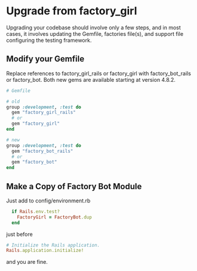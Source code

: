# Upgrade from factory\_girl

Upgrading your codebase should involve only a few steps, and in most cases, it
involves updating the Gemfile, factories file(s), and support file configuring
the testing framework.

## Modify your Gemfile

Replace references to factory\_girl\_rails or factory\_girl with
factory\_bot\_rails or factory\_bot. Both new gems are available starting at
version 4.8.2.

```ruby
# Gemfile

# old
group :development, :test do
  gem "factory_girl_rails"
  # or
  gem "factory_girl"
end

# new
group :development, :test do
  gem "factory_bot_rails"
  # or
  gem "factory_bot"
end
```

## Make a Copy of Factory Bot Module

Just add to config/environment.rb 
```ruby
  if Rails.env.test?
    FactoryGirl = FactoryBot.dup
  end
```
just before 

```ruby
# Initialize the Rails application.
Rails.application.initialize!
```
and you are fine.
